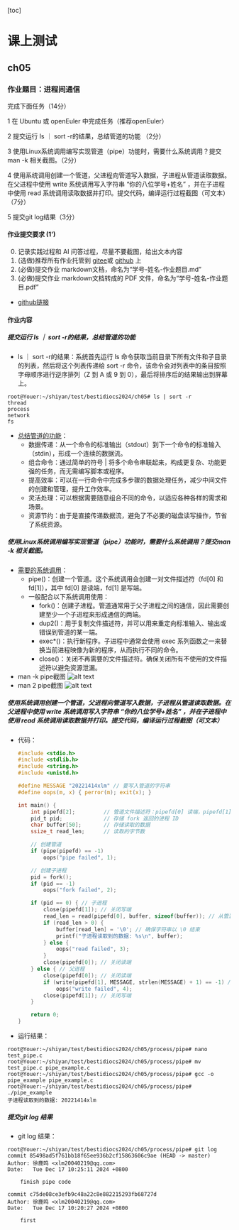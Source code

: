 [toc]

# 课上测试

## ch05

### 作业题目：进程间通信

完成下面任务（14分）

1 在 Ubuntu 或 openEuler 中完成任务（推荐openEuler）

2 提交运行 ls ｜ sort -r的结果，总结管道的功能 （2分）

3 使用Linux系统调用编写实现管道（pipe）功能时，需要什么系统调用？提交man -k 相关截图。（2分）

4 使用系统调用创建一个管道，父进程向管道写入数据，子进程从管道读取数据。在父进程中使用 write 系统调用写入字符串 “你的八位学号+姓名” ，并在子进程中使用 read 系统调用读取数据并打印。提交代码，编译运行过程截图（可文本）（7分）

5 提交git log结果（3分）

#### 作业提交要求 (1')

0. 记录实践过程和 AI 问答过程，尽量不要截图，给出文本内容
1. (选做)推荐所有作业托管到 [gitee](https://gitee.com/)或 [github](https://github.com/) 上
2. (必做)提交作业 markdown文档，命名为“学号-姓名-作业题目.md”
3. (必做)提交作业 markdown文档转成的 PDF 文件，命名为“学号-姓名-作业题目.pdf”

- [github链接](https://github.com/youer0219/Information-Security-System-Design-Assignment)


#### 作业内容

##### 提交运行 ls ｜ sort -r的结果，总结管道的功能

- ls ｜ sort -r的结果：系统首先运行 ls 命令获取当前目录下所有文件和子目录的列表，然后将这个列表传递给 sort -r 命令，该命令会对列表中的条目按照字母顺序进行逆序排列（Z 到 A 或 9 到 0），最后将排序后的结果输出到屏幕上。
```shell
root@Youer:~/shiyan/test/bestidiocs2024/ch05# ls | sort -r
thread
process
network
fs
```
- [总结管道的功能](https://lxblog.com/qianwen/share?shareId=b67b2e7e-fd46-432a-b9bf-12c9e61ce415)：
    - 数据传递：从一个命令的标准输出（stdout）到下一个命令的标准输入（stdin），形成一个连续的数据流。
    - 组合命令：通过简单的符号 | 将多个命令串联起来，构成更复杂、功能更强的任务，而无需编写脚本或程序。
    - 提高效率：可以在一行命令中完成多步骤的数据处理任务，减少中间文件的创建和管理，提升工作效率。
    - 灵活处理：可以根据需要随意组合不同的命令，以适应各种各样的需求和场景。
    - 资源节约：由于是直接传递数据流，避免了不必要的磁盘读写操作，节省了系统资源。

##### 使用Linux系统调用编写实现管道（pipe）功能时，需要什么系统调用？提交man -k 相关截图。

- [需要的系统调用](https://lxblog.com/qianwen/share?shareId=fb145fd0-4f07-446e-904b-1f2ca55669f1)：
    - pipe()：创建一个管道。这个系统调用会创建一对文件描述符（fd[0] 和 fd[1]），其中 fd[0] 是读端，fd[1] 是写端。
    - 一般配合以下系统调用使用：
        - fork()：创建子进程。管道通常用于父子进程之间的通信，因此需要创建至少一个子进程来形成通信的两端。
        - dup2()：用于复制文件描述符，并可以用来重定向标准输入、输出或错误到管道的某一端。
        - exec*()：执行新程序。子进程中通常会使用 exec 系列函数之一来替换当前进程映像为新的程序，从而执行不同的命令。
        - close()：关闭不再需要的文件描述符。确保关闭所有不使用的文件描述符以避免资源泄漏。
- man -k pipe截图
![alt text](https://i-blog.csdnimg.cn/direct/8d1641f193904825850b629d0d257aa1.png)
- man 2 pipe截图
![alt text](https://i-blog.csdnimg.cn/direct/efa1bf2290d04f3c944c0dbcbf622e9e.png)


##### 使用系统调用创建一个管道，父进程向管道写入数据，子进程从管道读取数据。在父进程中使用 write 系统调用写入字符串 “你的八位学号+姓名” ，并在子进程中使用 read 系统调用读取数据并打印。提交代码，编译运行过程截图（可文本）

- 代码：
    ```c
    #include <stdio.h>
    #include <stdlib.h>
    #include <string.h>
    #include <unistd.h>

    #define MESSAGE "20221414xlm" // 要写入管道的字符串
    #define oops(m, x) { perror(m); exit(x); }

    int main() {
        int pipefd[2];         // 管道文件描述符：pipefd[0] 读端，pipefd[1] 写端
        pid_t pid;             // 存储 fork 返回的进程 ID
        char buffer[50];       // 存储读取的数据
        ssize_t read_len;      // 读取的字节数

        // 创建管道
        if (pipe(pipefd) == -1)
            oops("pipe failed", 1);

        // 创建子进程
        pid = fork();
        if (pid == -1)
            oops("fork failed", 2);

        if (pid == 0) { // 子进程
            close(pipefd[1]); // 关闭写端
            read_len = read(pipefd[0], buffer, sizeof(buffer)); // 从管道读取数据
            if (read_len > 0) {
                buffer[read_len] = '\0'; // 确保字符串以 \0 结束
                printf("子进程读取到的数据: %s\n", buffer);
            } else {
                oops("read failed", 3);
            }
            close(pipefd[0]); // 关闭读端
        } else { // 父进程
            close(pipefd[0]); // 关闭读端
            if (write(pipefd[1], MESSAGE, strlen(MESSAGE) + 1) == -1) // 写入字符串，包括 \0
                oops("write failed", 4);
            close(pipefd[1]); // 关闭写端
        }

        return 0;
    }
    ```
- 运行结果：
```shell
root@Youer:~/shiyan/test/bestidiocs2024/ch05/process/pipe# nano test_pipe.c
root@Youer:~/shiyan/test/bestidiocs2024/ch05/process/pipe# mv test_pipe.c pipe_example.c
root@Youer:~/shiyan/test/bestidiocs2024/ch05/process/pipe# gcc -o pipe_example pipe_example.c
root@Youer:~/shiyan/test/bestidiocs2024/ch05/process/pipe# ./pipe_example
子进程读取到的数据: 20221414xlm
```

##### 提交git log 结果

- git log 结果：
```shell
root@Youer:~/shiyan/test/bestidiocs2024/ch05/process/pipe# git log
commit 85498ad5f761bb18f65ee936b2cf15863606c9ae (HEAD -> master)
Author: 徐鹿鸣 <xlm20040219@qq.com>
Date:   Tue Dec 17 10:25:11 2024 +0800

    finish pipe code

commit c75de08ce3efb9c48a22c8e882215293fb68727d
Author: 徐鹿鸣 <xlm20040219@qq.com>
Date:   Tue Dec 17 10:20:27 2024 +0800

    first
```